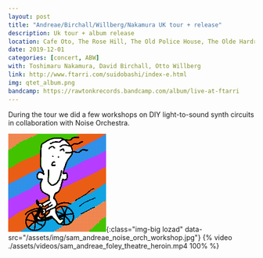```yaml
---
layout: post
title: "Andreae/Birchall/Willberg/Nakamura UK tour + release"
description: Uk tour + album release
location: Cafe Oto, The Rose Hill, The Old Police House, The Olde Hardressers, Curious Ear, Fizzle
date: 2019-12-01
categories: [concert, ABW]
with: Toshimaru Nakamura, David Birchall, Otto Willberg
link: http://www.ftarri.com/suidobashi/index-e.html
img: qtet_album.png
bandcamp: https://rawtonkrecords.bandcamp.com/album/live-at-ftarri
---
```


During the tour we did a few workshops on DIY light-to-sound synth circuits in collaboration with Noise Orchestra. 

![workshop](/assets/img/happytom.png){:class="img-big lozad" data-src="/assets/img/sam_andreae_noise_orch_workshop.jpg"}
{% video ./assets/videos/sam_andreae_foley_theatre_heroin.mp4 100% %}
